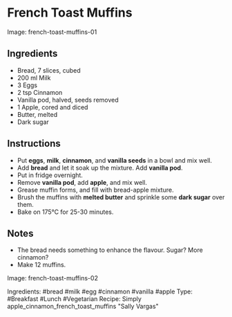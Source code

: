 # French Toast Muffins

Image: french-toast-muffins-01

## Ingredients

* Bread, 7 slices, cubed
* 200 ml Milk
* 3 Eggs
* 2 tsp Cinnamon
* Vanilla pod, halved, seeds removed
* 1 Apple, cored and diced
* Butter, melted
* Dark sugar

## Instructions

* Put **eggs**, **milk**, **cinnamon**, and **vanilla seeds** in a bowl
  and mix well.
* Add **bread** and let it soak up the mixture. Add **vanilla pod**.
* Put in fridge overnight.
* Remove **vanilla pod**, add **apple**, and mix well.
* Grease muffin forms, and fill with bread-apple mixture.
* Brush the muffins with **melted butter** and sprinkle some **dark sugar**
  over them.
* Bake on 175&deg;C for 25-30 minutes.

## Notes

* The bread needs something to enhance the flavour. Sugar? More cinnamon?
* Make 12 muffins.

Image: french-toast-muffins-02

Ingredients: #bread #milk #egg #cinnamon #vanilla #apple
Type: #Breakfast #Lunch #Vegetarian
Recipe: Simply apple_cinnamon_french_toast_muffins "Sally Vargas"
